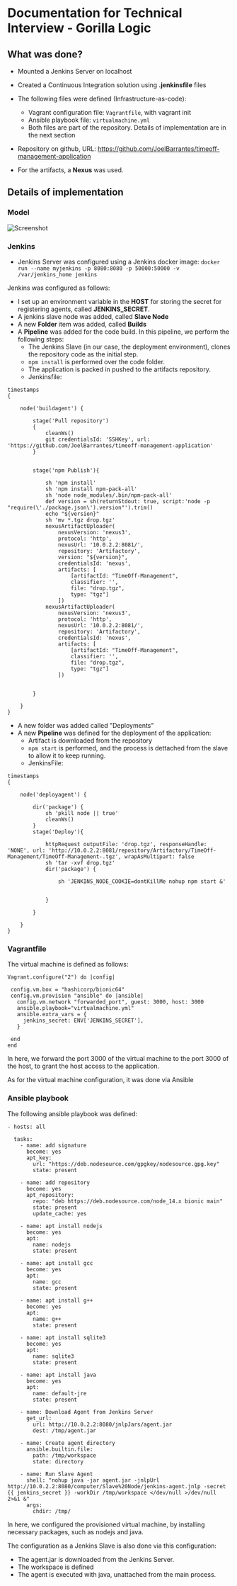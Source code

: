 # Documentation for Technical Interview - Gorilla Logic 

## What was done? 

  - Mounted a Jenkins Server on localhost
  - Created a Continuous Integration solution using **.jenkinsfile** files
  - The following files were defined (Infrastructure-as-code): 
    - Vagrant configuration file: ```Vagrantfile```, with vagrant init
    - Ansible playbook file: ```virtualmachine.yml```
    - Both files are part of the repository. Details of implementation are in the next section

  - Repository on github, URL: https://github.com/JoelBarrantes/timeoff-management-application
  - For the artifacts, a  **Nexus** was used.


## Details of implementation
### Model
![Screenshot](diagram.png)

### Jenkins

- Jenkins Server was configured using a Jenkins docker image: ```docker run --name myjenkins -p 8080:8080 -p 50000:50000 -v /var/jenkins_home jenkins```

Jenkins was configured as follows:
- I set up an environment variable in the **HOST** for storing the secret for registering agents, called **JENKINS_SECRET**.
- A jenkins slave node was added, called **Slave Node**
- A new **Folder** item was added, called **Builds**
- A **Pipeline** was added for the code build. In this pipeline, we perform the following steps:
    - The Jenkins Slave (in our case, the deployment environment), clones the repository code as the initial step. 
    - ```npm install``` is performed over the code folder. 
    - The application is packed in pushed to the artifacts repository.
    - Jenkinsfile:
```       
timestamps 
{	

    node('buildagent') {
		
        stage('Pull repository')
        {
            cleanWs()
            git credentialsId: 'SSHKey', url: 'https://github.com/JoelBarrantes/timeoff-management-application'          
        }

        
        stage('npm Publish'){

            sh 'npm install'
            sh 'npm install npm-pack-all'
            sh 'node node_modules/.bin/npm-pack-all'
            def version = sh(returnStdout: true, script:'node -p "require(\'./package.json\').version"').trim()
            echo "${version}"
            sh 'mv *.tgz drop.tgz'
            nexusArtifactUploader(
                nexusVersion: 'nexus3',
                protocol: 'http',
                nexusUrl: '10.0.2.2:8081/',
                repository: 'Artifactory',
                version: "${version}",
                credentialsId: 'nexus',
                artifacts: [
                    [artifactId: "TimeOff-Management",
                    classifier: '',
                    file: "drop.tgz",
                    type: "tgz"]
                ])
            nexusArtifactUploader(
                nexusVersion: 'nexus3',
                protocol: 'http',
                nexusUrl: '10.0.2.2:8081/',
                repository: 'Artifactory',
                credentialsId: 'nexus',
                artifacts: [
                    [artifactId: "TimeOff-Management",
                    classifier: '',
                    file: "drop.tgz",
                    type: "tgz"]
                ])
            
        
        }
                
    }
}

```
- A new folder was added called "Deployments"
- A new **Pipeline** was defined for the deployment of the application:
    - Artifact is downloaded from the repository
    - ```npm start``` is performed, and the process is dettached from the slave to allow it to keep running.
    - JenkinsFile:
```    
timestamps 
{	

    node('deployagent') {
		
		dir('package') {
            sh 'pkill node || true'
            cleanWs()
        }
        stage('Deploy'){

            httpRequest outputFile: 'drop.tgz', responseHandle: 'NONE', url: 'http://10.0.2.2:8081/repository/Artifactory/TimeOff-Management/TimeOff-Management-.tgz', wrapAsMultipart: false
            sh 'tar -xvf drop.tgz'
            dir('package') {

                sh 'JENKINS_NODE_COOKIE=dontKillMe nohup npm start &'

                    
            }
                
        }
                
    }
}
```


    
### Vagrantfile

The virtual machine is defined as follows:

 ``` 
Vagrant.configure("2") do |config|

  config.vm.box = "hashicorp/bionic64"
  config.vm.provision "ansible" do |ansible|
    config.vm.network "forwarded_port", guest: 3000, host: 3000
    ansible.playbook="virtualmachine.yml"
    ansible.extra_vars = {
      jenkins_secret: ENV['JENKINS_SECRET'],
    }

  end
end
``` 

In here, we forward the port 3000 of the virtual machine to the port 3000 of the host, to grant the host access to the application. 

As for the virtual machine configuration, it was done via Ansible


### Ansible playbook

The following ansible playbook was defined:
``` 
- hosts: all

  tasks:
    - name: add signature
      become: yes
      apt_key:
        url: "https://deb.nodesource.com/gpgkey/nodesource.gpg.key"
        state: present

    - name: add repository
      become: yes
      apt_repository:
        repo: "deb https://deb.nodesource.com/node_14.x bionic main"
        state: present
        update_cache: yes

    - name: apt install nodejs
      become: yes
      apt:
        name: nodejs
        state: present  

    - name: apt install gcc
      become: yes
      apt:
        name: gcc
        state: present

    - name: apt install g++
      become: yes
      apt:
        name: g++
        state: present  

    - name: apt install sqlite3
      become: yes
      apt:
        name: sqlite3
        state: present
    
    - name: apt install java
      become: yes
      apt:
        name: default-jre
        state: present
    
    - name: Download Agent from Jenkins Server
      get_url: 
        url: http://10.0.2.2:8080/jnlpJars/agent.jar
        dest: /tmp/agent.jar
    
    - name: Create agent directory
      ansible.builtin.file:
        path: /tmp/workspace
        state: directory

    - name: Run Slave Agent
      shell: "nohup java -jar agent.jar -jnlpUrl http://10.0.2.2:8080/computer/Slave%20Node/jenkins-agent.jnlp -secret {{ jenkins_secret }} -workDir /tmp/workspace </dev/null >/dev/null 2>&1 &"
      args: 
        chdir: /tmp/

```

In here, we configured the provisioned virtual machine, by installing necessary packages, such as nodejs and java. 

The configuration as a Jenkins Slave is also done via this configuration: 
- The agent.jar is downloaded from the Jenkins Server.
- The workspace is defined
- The agent is executed with java, unattached from the main process.
    

